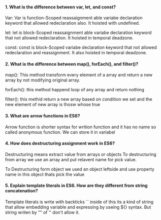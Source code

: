 #### 1. What is the difference between var, let, and const?

Var: Var is function-Scoped reassaignment able variabe declaration keyword that allowed redeclaration also. It hoisted with undefined.

let: let is block-Scoped reassaignment able variabe declaration keyword that not allowed redeclaration. It hoisted in temporal deadzone.

const: const is block-Scoped variabe declaration keyword that not allowed redeclaration and reassignment. It also hoisted in temporal deadzone.

#### 2. What is the difference between map(), forEach(), and filter()?

map(): This method transform every element of a array and return a new array by not modifying original array.

forEach(): this method happend loop of any array and return nothing

filter(): this methid return a new array based on condition we set and the new element of new array is thosw whose true

#### 3. What are arrow functions in ES6?

Arrow function is shorter syntax for writion function and it has no name so called anonymous function. We can store it in variabel

#### 4. How does destructuring assignment work in ES6?

Destructuring means extract value from arrays or objects
To destructuring from array we use an array and put relavent name for pick value.

To Destructuring form object we used an object leftside and use property name in this object thats pick the value

#### 5. Explain template literals in ES6. How are they different from string concatenation?

Template literals is write with backticks `` inside of this its a kind of string that allow embedding variable and expressing by useing ${} syntax. But string writen by "" of '' don't allow it.
